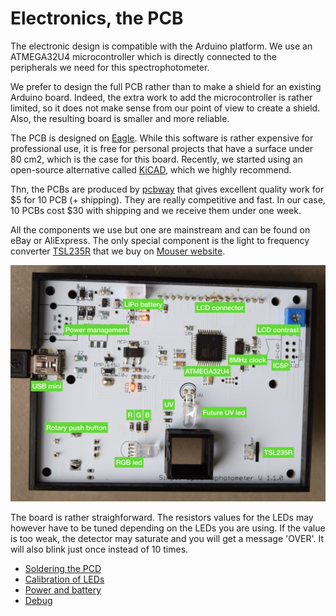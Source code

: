 # Electronics, the PCB

The electronic design is compatible with the Arduino platform. We use an
ATMEGA32U4 microcontroller which is directly connected to the peripherals we need for this spectrophotometer.

We prefer to design the full PCB rather than to make a shield for an existing Arduino board. Indeed, the extra work to add the microcontroller is rather limited, so it does not make sense from our point of view to create a shield. Also, the resulting board is smaller and more reliable.

The PCB is designed on [Eagle](https://kicad-pcb.org/). While
this software is rather expensive for professional use, it is free for personal projects
that have a surface under 80 cm2, which is the case for this board. Recently, we started using an open-source alternative called [KiCAD](https://www.autodesk.com/products/eagle/overview), which we highly recommend.

Thn, the PCBs are produced by [pcbway](https://www.pcbway.com/) that gives excellent
quality work for $5 for 10 PCB (+ shipping). They are really competitive and
fast. In our case, 10 PCBs cost $30 with shipping and we receive them under one week.

All the components we use but one are mainstream and can be found on eBay or AliExpress. The only special component is the light to frequency converter [TSL235R](https://www.sparkfun.com/datasheets/Sensors/Imaging/TSL235R-LF.pdf)
that we buy on [Mouser website](http://www.mouser.com).

<img src='pcb-description.001.jpeg' width='600' />

The board is rather straighforward. The resistors values for the LEDs may however have to be tuned depending on the LEDs you are using.
If the value is too weak, the detector may saturate and you will get a message 'OVER'. It will also blink just once instead of 10 times.

- [Soldering the PCD](solder/README.md)
- [Calibration of LEDs](calibration/README.md)
- [Power and battery](power/README.md)
- [Debug](voltages/README.md)
